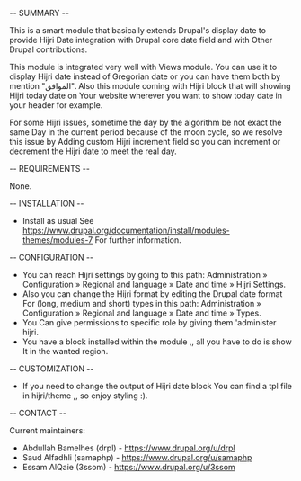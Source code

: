 -- SUMMARY --

This is a smart module that basically extends Drupal's display date to provide
Hijri Date integration with Drupal core date field and with 
Other Drupal contributions.

This module is integrated very well with Views module.
You can use it to display Hijri date instead of
Gregorian date or you can have them both by mention "الموافق".
Also this module coming with Hijri block that will showing Hijri today date on
Your website wherever you want to show today date in your header for example.

For some Hijri issues, sometime the day by the algorithm be not exact the same
Day in the current period because of the moon cycle, so we resolve this issue by
Adding custom Hijri increment field so you can increment or decrement the 
Hijri date to meet the real day.


-- REQUIREMENTS --

None.

-- INSTALLATION --

* Install as usual
See https://www.drupal.org/documentation/install/modules-themes/modules-7 
For further information.


-- CONFIGURATION --

 - You can reach Hijri settings by going to this path: 
 Administration » Configuration » Regional and language » Date and time »
 Hijri Settings.
 - Also you can change the Hijri format by editing the Drupal date format 
 For (long, medium and short) types in this path: Administration » Configuration
 » Regional and language » Date and time » Types.
 - You Can give permissions to specific role by giving them 'administer hijri.
 - You have a block installed within the module ,, all you have to do is show 
 It in the wanted region.


-- CUSTOMIZATION --

 - If you need to change the output of Hijri date block
 You can find a tpl file in hijri/theme ,, so enjoy styling :).



-- CONTACT --

Current maintainers:
* Abdullah Bamelhes (drpl) - https://www.drupal.org/u/drpl
* Saud Alfadhli (samaphp) - https://www.drupal.org/u/samaphp
* Essam AlQaie (3ssom) - https://www.drupal.org/u/3ssom
